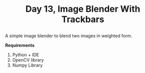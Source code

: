 # <p align = "center">Day 13, Image Blender With Trackbars</p>
A simple image blender to blend two images in weighted form.

**Requirements**
1. Python + IDE
2. OpenCV library
3. Numpy Library